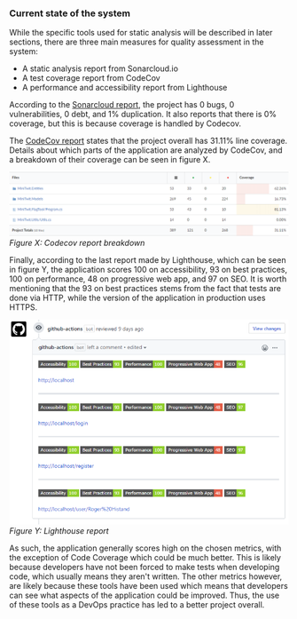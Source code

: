 ### Current state of the system

While the specific tools used for static analysis will be described in later sections, there are three main measures for quality assessment in the system:

- A static analysis report from Sonarcloud.io
- A test coverage report from CodeCov
- A performance and accessibility report from Lighthouse 

According to the [Sonarcloud report](https://sonarcloud.io/dashboard?id=jlndk_devoops), the project has 0 bugs, 0 vulnerabilities, 0 debt, and 1% duplication. It also reports that there is 0% coverage, but this is because coverage is handled by Codecov.

The [CodeCov report](https://codecov.io/gh/jlndk/devoops) states that the project overall has 31.11% line coverage. Details about which parts of the application are analyzed by CodeCov, and a breakdown of their coverage can be seen in figure X.

![Codecov](images/codecov.png)*Figure X: Codecov report breakdown*

Finally, according to the last report made by Lighthouse, which can be seen in figure Y, the application scores 100 on accessibility, 93 on best practices, 100 on performance, 48 on progressive web app, and 97 on SEO. It is worth mentioning that the 93 on best practices stems from the fact that tests are done via HTTP, while the version of the application in production uses HTTPS. 

![Lighthouse](images/lighthouse.png)*Figure Y: Lighthouse report*

As such, the application generally scores high on the chosen metrics, with the exception of Code Coverage which could be much better. This is likely because developers have not been forced to make tests when developing code, which usually means they aren't written. The other metrics however, are likely because these tools have been used which means that developers can see what aspects of the application could be improved. Thus, the use of these tools as a DevOps practice has led to a better project overall. 
